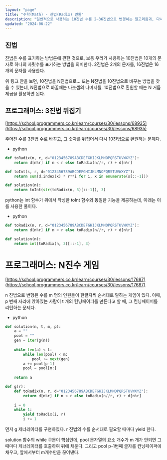 ```yaml
---
layout: "page"
title: "수학(Math) - 진법(Radix) 변환"
description: "일반적으로 사용하는 10진법 수를 2~36진법으로 변경하는 알고리즘과, 다시 원복하는 알고리즘 구현"
updated: "2024-06-22"
---
```


## 진법

[진법](https://ko.wikipedia.org/wiki/%EA%B8%B0%EC%88%98%EB%B2%95)은 수를 표기하는 방법론에 관한 것으로, 보통 우리가 사용하는 10진법은 10개의 문자로 하나의 자릿수를 표기하는 방법을 의미한다. 2진법은 2개의 문자를, 16진법은 16개의 문자를 사용한다.

위 링크 안을 보면, 10진법을 N진법으로... 또는 N진법을 10진법으로 바꾸는 방법을 찾을 수 있는데, N진법으로 바꿀때는 나눗셈의 나머지를, 10진법으로 환원할 때는 N 거듭제곱을 활용하면 된다.

## 프로그래머스: 3진법 뒤집기

[https://school.programmers.co.kr/learn/courses/30/lessons/68935](https://school.programmers.co.kr/learn/courses/30/lessons/68935)

주어진 수를 3진법 수로 바꾸고, 그 숫자를 뒤집어서 다시 10진법으로 환원하는 문제다.

- python
```py
def toRadix(n, r, d="0123456789ABCDEFGHIJKLMNOPQRSTUVWXYZ"):
    return d[n%r] if n < r else toRadix(n//r, r) + d[n%r]

def toInt(s, r, d="0123456789ABCDEFGHIJKLMNOPQRSTUVWXYZ"):
    return sum(d.index(x) * r**i for i, x in enumerate(s[::-1]))

def solution(n):
    return toInt(str(toRadix(n, 3)[::-1]), 3)
```

python는 int 함수가 위에서 작성한 toInt 함수와 동일한 기능을 제공하는데, 아래는 이를 사용한 풀이다.

- python
```py
def toRadix(n, r, d="0123456789ABCDEFGHIJKLMNOPQRSTUVWXYZ"):
    return d[n%r] if n < r else toRadix(n//r, r) + d[n%r]

def solution(n):
    return int(toRadix(n, 3)[::-1], 3)
```

# 프로그래머스: N진수 게임

[https://school.programmers.co.kr/learn/courses/30/lessons/17687](https://school.programmers.co.kr/learn/courses/30/lessons/17687)

n 진법으로 변형된 수를 m 명의 인원들이 한글자씩 순서대로 말하는 게임이 있다. 이때, p 번째 자리에 앉아있는 사람이 t 개의 컨닝페이퍼를 만든다고 할 때, 그 컨닝페이퍼를 리턴하는 문제다.

- python
```py
def solution(n, t, m, p):
    a = ""
    pool = ""
    gen = iter(g(n))
    
    while len(a) < t:
        while len(pool) < m:
            pool += next(gen)
        a += pool[p-1]
        pool = pool[m:]
    
    return a

def g(r):
    def toRadix(n, r, d="0123456789ABCDEFGHIJKLMNOPQRSTUVWXYZ"):
        return d[n%r] if n < r else toRadix(n//r, r) + d[n%r]
    
    i = 0
    while 1:
        yield toRadix(i, r)
        i += 1
```

먼저 g 제너레이터를 구현하였다. r 진법의 수를 순서대로 필요할 때마다 yield 한다.

solution 함수의 while 구문이 핵심인데, pool 문자열의 요소 개수가 m 개가 안되면 그 때마다 제너레이터를 호출하여 뒤에 채운다. 그리고 pool p-1번째 글자를 컨닝페이퍼에 채우고, 앞에서부터 m개수만큼 끊어낸다.
